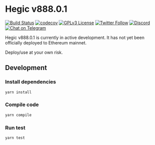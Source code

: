 # Hegic v888.0.1

[![Build
Status](https://github.com/hegic/contracts/actions/workflows/ci.yaml/badge.svg)](https://github.com/hegic/contracts/actions/workflows/ci.yaml)
[![codecov](https://codecov.io/gh/hegic/contracts/branch/hardhat/graph/badge.svg?token=AjWJw6x67r)](https://codecov.io/gh/hegic/contracts)
[![GPLv3
License](https://img.shields.io/badge/License-GPL%20v3-blue.svg)](https://opensource.org/licenses/)
[![Twitter
Follow](https://img.shields.io/twitter/follow/HegicOptions.svg?label=HegicOptions&style=social)](https://twitter.com/HegicOptions)
[![Discord](https://img.shields.io/discord/679629806043660298.svg?label=&logo=discord&logoColor=ffffff&color=7389D8&labelColor=6A7EC2)](https://discordapp.com/invite/znjdj8q)
[![Chat on
Telegram](https://img.shields.io/badge/Chat%20on-Telegram-blue.svg)](https://t.me/HegicOptions)

Hegic v888.0.1 is currently in active development. It has not yet been officially deployed to Ethereum mainnet.

Deploy/use at your own risk.

## Development

### Install dependencies

```bash
yarn install
```

### Compile code

```bash
yarn compile
```

### Run test

```bash
yarn test
```
